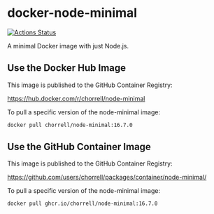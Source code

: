 # docker-node-minimal

[![Actions Status](https://github.com/chorrell/docker-node-minimal/workflows/Docker%20Image%20CI/badge.svg)](https://github.com/chorrell/docker-node-minimal/actions)

A minimal Docker image with just Node.js.

## Use the Docker Hub Image

This image is published to the GitHub Container Registry:

<https://hub.docker.com/r/chorrell/node-minimal>

To pull a specific version of the node-minimal image:

```sh
docker pull chorrell/node-minimal:16.7.0
```

## Use the GitHub Container Image

This image is published to the GitHub Container Registry:

<https://github.com/users/chorrell/packages/container/node-minimal/>

To pull a specific version of the node-minimal image:

```sh
docker pull ghcr.io/chorrell/node-minimal:16.7.0
```
